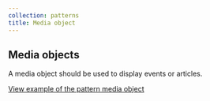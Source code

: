 ```yaml
---
collection: patterns
title: Media object
---
```


## Media objects

A media object should be used to display events or articles.

<a href="https://vanilla-framework.github.io/vanilla-brochure-theme/examples/patterns/media-object"
  class="js-example">
  View example of the pattern media object
</a>
